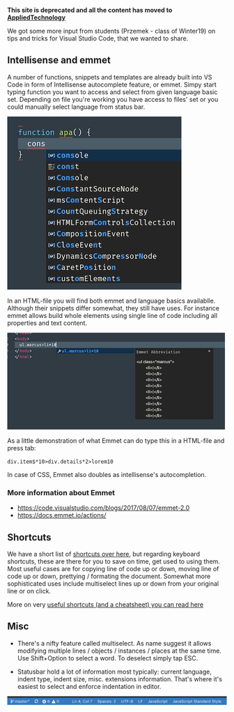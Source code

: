 **This site is deprecated and all the content has moved to [AppliedTechnology](https://appliedtechnology.github.io/protips/)**

We got some more input from students (Przemek - class of Winter19) on tips and tricks for Visual Studio Code, that we wanted to share.

## Intellisense and emmet

A number of functions, snippets and templates are already built into VS Code in form of Intellisense autocomplete feature, or emmet. Simpy start typing function you want to access and select from given language basic set. Depending on file you're working you have access to files' set or you could manually select language from status bar.

![Intellisense](./intellisense.png)

In an HTML-file you will find both emmet and language basics availablle. Although their snippets differ somewhat, they still have uses. For instance emmet allows build whole elements using single line of code including all properties and text content.

![Emmet](./emmet.png)

As a little demonstration of what Emmet can do type this in a HTML-file and press tab:

```
div.item$*10>div.details*2>lorem10
```

In case of CSS, Emmet also doubles as intellisense's autocompletion.

### More information about Emmet

* https://code.visualstudio.com/blogs/2017/08/07/emmet-2.0
* https://docs.emmet.io/actions/

## Shortcuts

We have a short list of [shortcuts over here](saveyourfingers-2.md), but regarding keyboard shortcuts, these are there for you to save on time, get used to using them. Most useful cases are for copying line of code up or down, moving line of code up or down, prettying / formating the document. Somewhat more sophisticated uses include multiselect lines up or down from your original line or on click.

More on very [useful shortcuts (and a cheatsheet) you can read here](https://code.visualstudio.com/docs/getstarted/tips-and-tricks)

## Misc

* There's a nifty feature called multiselect. As name suggest it allows modifying multiple lines / objects / instances / places at the same time. Use Shift+Option to select a word. To deselect simply tap ESC.

* Statusbar hold a lot of information most typically: current language, indent type, indent size, misc. extensions information. That's where it's easiest to select and enforce indentation in editor.

![Statusbar](./statusBar.png)
